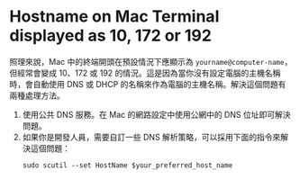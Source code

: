 # Hostname on Mac Terminal displayed as 10, 172 or 192

照理來說，Mac 中的終端開頭在預設情況下應顯示為 `yourname@computer-name`，但經常會變成 10、172 或 192 的情況。這是因為當你沒有設定電腦的主機名稱時，會自動使用 DNS 或 DHCP 的名稱來作為電腦的主機名稱。解決這個問題有兩種處理方法。
1. 使用公共 DNS 服務。在 Mac 的網路設定中使用公網中的 DNS 位址即可解決問題。
2. 如果你是開發人員，需要自訂一些 DNS 解析策略，可以採用下面的指令來解決這個問題：
   ```shell
   sudo scutil --set HostName $your_preferred_host_name
   ```